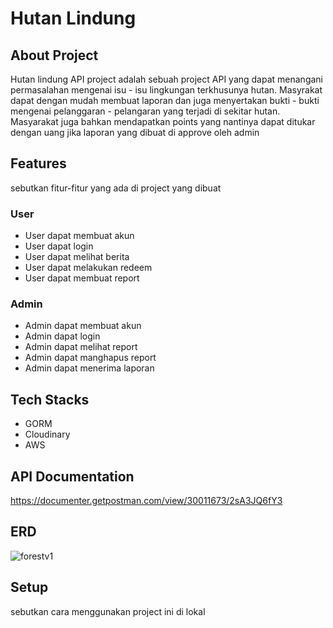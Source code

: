 # Hutan Lindung

## About Project
Hutan lindung API project adalah sebuah project API yang dapat menangani permasalahan mengenai isu - isu lingkungan terkhusunya hutan. Masyrakat dapat dengan mudah membuat laporan dan juga menyertakan bukti - bukti mengenai pelanggaran - pelangaran yang terjadi di sekitar hutan. Masyarakat juga bahkan mendapatkan points yang nantinya dapat ditukar dengan uang jika laporan yang dibuat di approve oleh admin

## Features
sebutkan fitur-fitur yang ada di project yang dibuat

### User
- User dapat membuat akun
- User dapat login
- User dapat melihat berita
- User dapat melakukan redeem
- User dapat membuat report 

### Admin
- Admin dapat membuat akun
- Admin dapat login
- Admin dapat melihat report
- Admin dapat manghapus report
- Admin dapat menerima laporan

## Tech Stacks
- GORM
- Cloudinary
- AWS

## API Documentation
https://documenter.getpostman.com/view/30011673/2sA3JQ6fY3

## ERD
![forestv1](https://github.com/Mifthahuddinnn/Protect-Forest/assets/142136573/e8e2c196-7e07-4db7-ba8f-34833e8ed72b)

## Setup 
sebutkan cara menggunakan project ini di lokal
